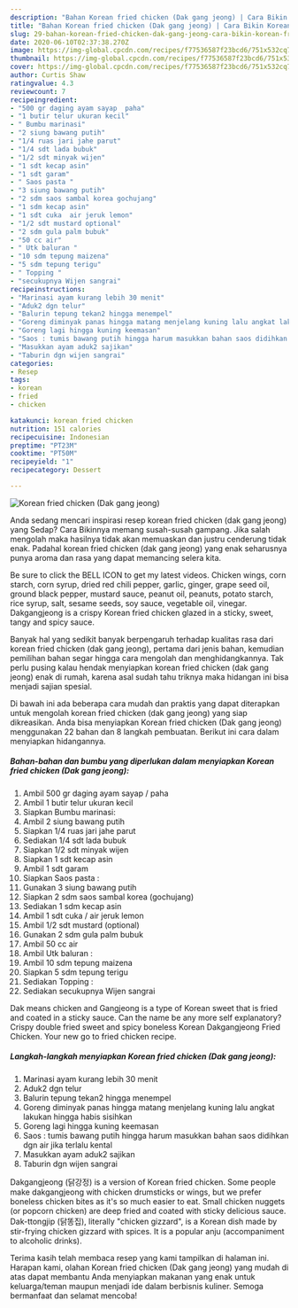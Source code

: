 ```yaml
---
description: "Bahan Korean fried chicken (Dak gang jeong) | Cara Bikin Korean fried chicken (Dak gang jeong) Yang Menggugah Selera"
title: "Bahan Korean fried chicken (Dak gang jeong) | Cara Bikin Korean fried chicken (Dak gang jeong) Yang Menggugah Selera"
slug: 29-bahan-korean-fried-chicken-dak-gang-jeong-cara-bikin-korean-fried-chicken-dak-gang-jeong-yang-menggugah-selera
date: 2020-06-10T02:37:38.270Z
image: https://img-global.cpcdn.com/recipes/f77536587f23bcd6/751x532cq70/korean-fried-chicken-dak-gang-jeong-foto-resep-utama.jpg
thumbnail: https://img-global.cpcdn.com/recipes/f77536587f23bcd6/751x532cq70/korean-fried-chicken-dak-gang-jeong-foto-resep-utama.jpg
cover: https://img-global.cpcdn.com/recipes/f77536587f23bcd6/751x532cq70/korean-fried-chicken-dak-gang-jeong-foto-resep-utama.jpg
author: Curtis Shaw
ratingvalue: 4.3
reviewcount: 7
recipeingredient:
- "500 gr daging ayam sayap  paha"
- "1 butir telur ukuran kecil"
- " Bumbu marinasi"
- "2 siung bawang putih"
- "1/4 ruas jari jahe parut"
- "1/4 sdt lada bubuk"
- "1/2 sdt minyak wijen"
- "1 sdt kecap asin"
- "1 sdt garam"
- " Saos pasta "
- "3 siung bawang putih"
- "2 sdm saos sambal korea gochujang"
- "1 sdm kecap asin"
- "1 sdt cuka  air jeruk lemon"
- "1/2 sdt mustard optional"
- "2 sdm gula palm bubuk"
- "50 cc air"
- " Utk baluran "
- "10 sdm tepung maizena"
- "5 sdm tepung terigu"
- " Topping "
- "secukupnya Wijen sangrai"
recipeinstructions:
- "Marinasi ayam kurang lebih 30 menit"
- "Aduk2 dgn telur"
- "Balurin tepung tekan2 hingga menempel"
- "Goreng diminyak panas hingga matang menjelang kuning lalu angkat lakukan hingga habis sisihkan"
- "Goreng lagi hingga kuning keemasan"
- "Saos : tumis bawang putih hingga harum masukkan bahan saos didihkan dgn air jika terlalu kental"
- "Masukkan ayam aduk2 sajikan"
- "Taburin dgn wijen sangrai"
categories:
- Resep
tags:
- korean
- fried
- chicken

katakunci: korean fried chicken 
nutrition: 151 calories
recipecuisine: Indonesian
preptime: "PT23M"
cooktime: "PT50M"
recipeyield: "1"
recipecategory: Dessert

---
```



![Korean fried chicken (Dak gang jeong)](https://img-global.cpcdn.com/recipes/f77536587f23bcd6/751x532cq70/korean-fried-chicken-dak-gang-jeong-foto-resep-utama.jpg)

Anda sedang mencari inspirasi resep korean fried chicken (dak gang jeong) yang Sedap? Cara Bikinnya memang susah-susah gampang. Jika salah mengolah maka hasilnya tidak akan memuaskan dan justru cenderung tidak enak. Padahal korean fried chicken (dak gang jeong) yang enak seharusnya punya aroma dan rasa yang dapat memancing selera kita.

Be sure to click the BELL ICON to get my latest videos. Chicken wings, corn starch, corn syrup, dried red chili pepper, garlic, ginger, grape seed oil, ground black pepper, mustard sauce, peanut oil, peanuts, potato starch, rice syrup, salt, sesame seeds, soy sauce, vegetable oil, vinegar. Dakgangjeong is a crispy Korean fried chicken glazed in a sticky, sweet, tangy and spicy sauce.

Banyak hal yang sedikit banyak berpengaruh terhadap kualitas rasa dari korean fried chicken (dak gang jeong), pertama dari jenis bahan, kemudian pemilihan bahan segar hingga cara mengolah dan menghidangkannya. Tak perlu pusing kalau hendak menyiapkan korean fried chicken (dak gang jeong) enak di rumah, karena asal sudah tahu triknya maka hidangan ini bisa menjadi sajian spesial.


Di bawah ini ada beberapa cara mudah dan praktis yang dapat diterapkan untuk mengolah korean fried chicken (dak gang jeong) yang siap dikreasikan. Anda bisa menyiapkan Korean fried chicken (Dak gang jeong) menggunakan 22 bahan dan 8 langkah pembuatan. Berikut ini cara dalam menyiapkan hidangannya.

<!--inarticleads1-->

##### Bahan-bahan dan bumbu yang diperlukan dalam menyiapkan Korean fried chicken (Dak gang jeong):

1. Ambil 500 gr daging ayam sayap / paha
1. Ambil 1 butir telur ukuran kecil
1. Siapkan  Bumbu marinasi:
1. Ambil 2 siung bawang putih
1. Siapkan 1/4 ruas jari jahe parut
1. Sediakan 1/4 sdt lada bubuk
1. Siapkan 1/2 sdt minyak wijen
1. Siapkan 1 sdt kecap asin
1. Ambil 1 sdt garam
1. Siapkan  Saos pasta :
1. Gunakan 3 siung bawang putih
1. Siapkan 2 sdm saos sambal korea (gochujang)
1. Sediakan 1 sdm kecap asin
1. Ambil 1 sdt cuka / air jeruk lemon
1. Ambil 1/2 sdt mustard (optional)
1. Gunakan 2 sdm gula palm bubuk
1. Ambil 50 cc air
1. Ambil  Utk baluran :
1. Ambil 10 sdm tepung maizena
1. Siapkan 5 sdm tepung terigu
1. Sediakan  Topping :
1. Sediakan secukupnya Wijen sangrai


Dak means chicken and Gangjeong is a type of Korean sweet that is fried and coated in a sticky sauce. Can the name be any more self explanatory? Crispy double fried sweet and spicy boneless Korean Dakgangjeong Fried Chicken. Your new go to fried chicken recipe. 

<!--inarticleads2-->

##### Langkah-langkah menyiapkan Korean fried chicken (Dak gang jeong):

1. Marinasi ayam kurang lebih 30 menit
1. Aduk2 dgn telur
1. Balurin tepung tekan2 hingga menempel
1. Goreng diminyak panas hingga matang menjelang kuning lalu angkat lakukan hingga habis sisihkan
1. Goreng lagi hingga kuning keemasan
1. Saos : tumis bawang putih hingga harum masukkan bahan saos didihkan dgn air jika terlalu kental
1. Masukkan ayam aduk2 sajikan
1. Taburin dgn wijen sangrai


Dakgangjeong (닭강정) is a version of Korean fried chicken. Some people make dakgangjeong with chicken drumsticks or wings, but we prefer boneless chicken bites as it&#39;s so much easier to eat. Small chicken nuggets (or popcorn chicken) are deep fried and coated with sticky delicious sauce. Dak-ttongjip (닭똥집), literally &#34;chicken gizzard&#34;, is a Korean dish made by stir-frying chicken gizzard with spices. It is a popular anju (accompaniment to alcoholic drinks). 

Terima kasih telah membaca resep yang kami tampilkan di halaman ini. Harapan kami, olahan Korean fried chicken (Dak gang jeong) yang mudah di atas dapat membantu Anda menyiapkan makanan yang enak untuk keluarga/teman maupun menjadi ide dalam berbisnis kuliner. Semoga bermanfaat dan selamat mencoba!
